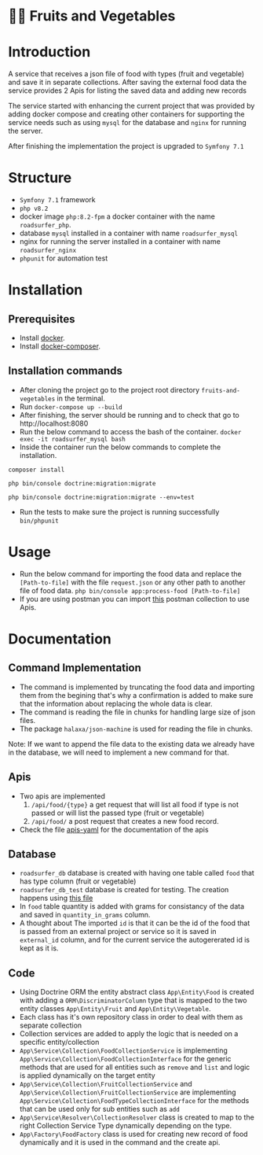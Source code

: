 # 🍎🥕 Fruits and Vegetables

# Introduction
A service that receives a json file of food with types (fruit and vegetable) and save it in separate collections.
After saving the external food data the service provides 2 Apis for listing the saved data and adding new records

The service started with enhancing the current project that was provided by adding docker compose and creating other containers for supporting the service needs such as using `mysql` for the database and `nginx` for running the server.

After finishing the implementation the project is upgraded to `Symfony 7.1`

# Structure
- `Symfony 7.1` framework
- `php v8.2`
- docker image `php:8.2-fpm` a docker container with the name `roadsurfer_php`.
- database `mysql` installed in a container with name `roadsurfer_mysql`
- nginx for running the server installed in a container with name `roadsurfer_nginx`
- `phpunit` for automation test

# Installation

## Prerequisites
- Install [docker](https://docs.docker.com/engine/install/).
- Install [docker-composer](https://docs.docker.com/compose/install/).

## Installation commands
- After cloning the project go to the project root directory `fruits-and-vegetables` in the terminal.
- Run `docker-compose up --build`
- After finishing, the server should be running and to check that go to http://localhost:8080
- Run the below command to access the bash of the container.
  `docker exec -it roadsurfer_mysql bash`
- Inside the container run the below commands to complete the installation.
```
composer install

php bin/console doctrine:migration:migrate

php bin/console doctrine:migration:migrate --env=test
```
- Run the tests to make sure the project is running successfully
`bin/phpunit`

# Usage
- Run the below command for importing the food data and replace the `[Path-to-file]` with the file `request.json` or any other path to another file of food data.
`php bin/console app:process-food [Path-to-file]`
- If you are using postman you can import [this](./Api-doc/fruites&vegetables.postman_collection.json) postman collection to use Apis.

# Documentation
## Command Implementation
- The command is implemented by truncating the food data and importing them from the begining that's why a confirmation is added to make sure that the information about replacing the whole data is clear.
- The command is reading the file in chunks for handling large size of json files.
- The package `halaxa/json-machine` is used for reading the file in chunks.

Note: If we want to append the file data to the existing data we already have in the database, we will need to implement a new command for that.

## Apis
- Two apis are implemented 
  1. `/api/food/{type}` a get request that will list all food if type is not passed or will list the passed type (fruit or vegetable)
  2. `/api/food/` a post request that creates a new food record.
- Check the file [apis-yaml](./Api-doc/apis.yaml) for the documentation of the apis

## Database
- `roadsurfer_db` database is created with having one table called `food` that has type column (fruit or vegetable)
- `roadsurfer_db_test` database is created for testing. The creation happens using [this file](./db/init-db.sh)
- In `food` table quantity is added with grams for consistancy of the data and saved in `quantity_in_grams` column.
- A thought about The imported `id` is that it can be the id of the food that is passed from an external project or service so it is saved in `external_id` column, and for the current service the autogererated id is kept as it is.

## Code
- Using Doctrine ORM the entity abstract class `App\Entity\Food` is created with adding a `ORM\DiscriminatorColumn` type that is mapped to the two entity classes `App\Entity\Fruit` and `App\Entity\Vegetable`.
- Each class has it's own repository class in order to deal with them as separate collection
- Collection services are added to apply the logic that is needed on a specific entity/collection
- `App\Service\Collection\FoodCollectionService` is implementing `App\Service\Collection\FoodCollectionInterface` for the generic methods that are used for all entities such as `remove` and `list` and logic is applied dynamically on the target entity
- `App\Service\Collection\FruitCollectionService` and `App\Service\Collection\FruitCollectionService` are implementing `App\Service\Collection\FoodTypeCollectionInterface` for the methods that can be used only for sub entities such as `add`
- `App\Service\Resolver\CollectionResolver` class is created to map to the right Collection Service Type dynamically depending on the type.
- `App\Factory\FoodFactory` class is used for creating new record of food dynamically and it is used in the command and the create api.
